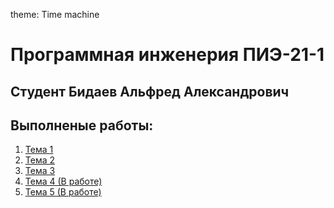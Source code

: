 theme: Time machine
# Программная инженерия ПИЭ-21-1
## Студент Бидаев Альфред Александрович

## Выполненые работы:
1. [Тема 1](https://github.com/Wrdalf/SoftwareEngineering/blob/main/Tema-1/Tema-1.md)
2. [Тема 2](https://github.com/Wrdalf/SoftwareEngineering/blob/main/%D1%82%D0%B5%D0%BC%D0%B0-2/Tema2.md)
3. [Тема 3](https://github.com/Wrdalf/SoftwareEngineering/blob/main/Tema-3/Tema3.md)
4. [Тема 4 (В работе)]()
5. [Тема 5 (В работе)]()


